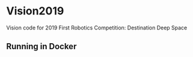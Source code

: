 # Vision2019
Vision code for 2019 First Robotics Competition: Destination Deep Space

## Running in Docker
